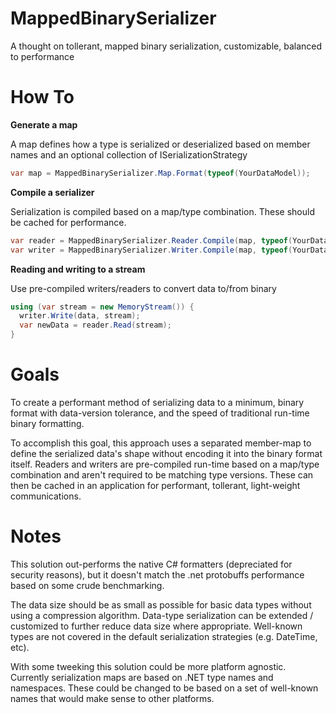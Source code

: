 # MappedBinarySerializer
 A thought on tollerant, mapped binary serialization, customizable, balanced to performance

 # How To

 **Generate a map**

 A map defines how a type is serialized or deserialized based on member names and an optional collection of ISerializationStrategy
 ```C#
 var map = MappedBinarySerializer.Map.Format(typeof(YourDataModel));
 ```

 **Compile a serializer**

 Serialization is compiled based on a map/type combination. These should be cached for performance.
 ```C#
 var reader = MappedBinarySerializer.Reader.Compile(map, typeof(YourDataModel));
 var writer = MappedBinarySerializer.Writer.Compile(map, typeof(YourDataModel));
 ```

 **Reading and writing to a stream**

 Use pre-compiled writers/readers to convert data to/from binary
 ```C#
 using (var stream = new MemoryStream()) {
   writer.Write(data, stream);
   var newData = reader.Read(stream);
 }
 ```

# Goals

To create a performant method of serializing data to a minimum,
binary format with data-version tolerance,
and the speed of traditional run-time binary formatting.

To accomplish this goal, this approach uses a separated member-map
to define the serialized data's shape without encoding it into the binary
format itself. Readers and writers are pre-compiled run-time based on
a map/type combination and aren't required to be matching type versions. 
These can then be cached in an application for performant, tollerant, 
light-weight communications.

# Notes

This solution out-performs the native C# formatters
(depreciated for security reasons), but it doesn't
match the .net protobuffs performance based on some
crude benchmarking. 

The data size should be as small
as possible for basic data types without using 
a compression algorithm. Data-type serialization can be 
extended / customized to further reduce data size where
appropriate. Well-known types are not covered in the
default serialization strategies (e.g. DateTime, etc).

With some tweeking this solution could be more platform agnostic.
Currently serialization maps are based on .NET type names
and namespaces. These could be changed to be based on a set of
well-known names that would make sense to other platforms.
